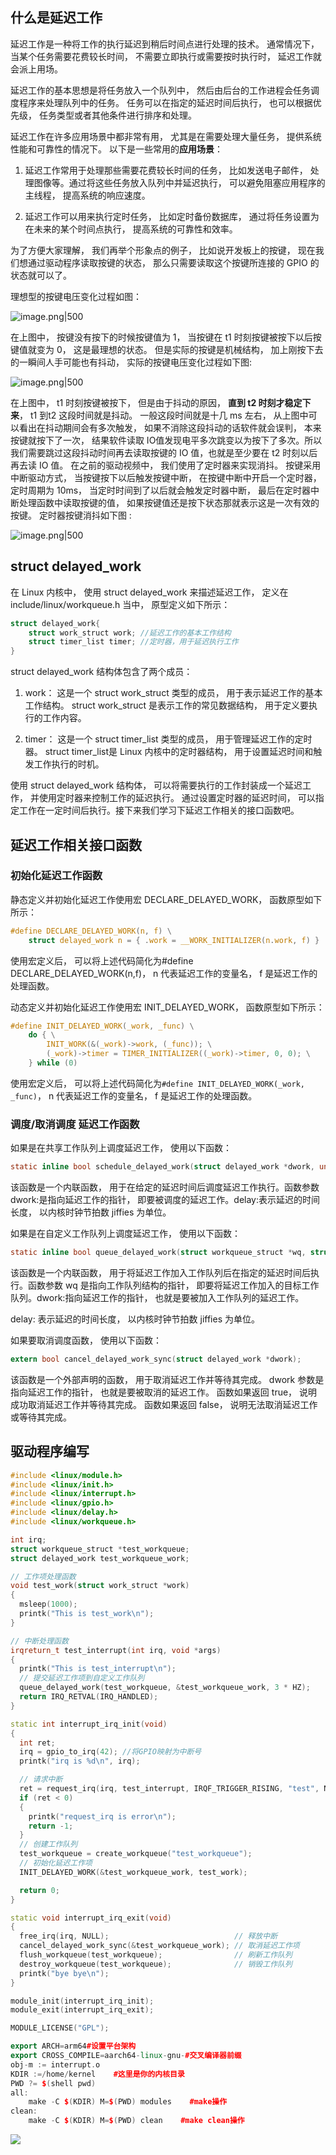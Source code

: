 

## 什么是延迟工作

延迟工作是一种将工作的执行延迟到稍后时间点进行处理的技术。 通常情况下， 当某个任务需要花费较长时间， 不需要立即执行或需要按时执行时， 延迟工作就会派上用场。

延迟工作的基本思想是将任务放入一个队列中， 然后由后台的工作进程会任务调度程序来处理队列中的任务。 任务可以在指定的延迟时间后执行， 也可以根据优先级， 任务类型或者其他条件进行排序和处理。

延迟工作在许多应用场景中都非常有用， 尤其是在需要处理大量任务， 提供系统性能和可靠性的情况下。 以下是一些常用的**应用场景**：

1. 延迟工作常用于处理那些需要花费较长时间的任务， 比如发送电子邮件， 处理图像等。通过将这些任务放入队列中并延迟执行， 可以避免阻塞应用程序的主线程， 提高系统的响应速度。
    
2. 延迟工作可以用来执行定时任务， 比如定时备份数据库， 通过将任务设置为在未来的某个时间点执行， 提高系统的可靠性和效率。
    

  

为了方便大家理解， 我们再举个形象点的例子， 比如说开发板上的按键， 现在我们想通过驱动程序读取按键的状态， 那么只需要读取这个按键所连接的 GPIO 的状态就可以了。

理想型的按键电压变化过程如图：

![image.png|500](https://my-obsidian-image.oss-cn-guangzhou.aliyuncs.com/2025/06/0cdf05419828f379f7a768b0e43c23f2.png)


在上图中， 按键没有按下的时候按键值为 1， 当按键在 t1 时刻按键被按下以后按键值就变为 0， 这是最理想的状态。 但是实际的按键是机械结构， 加上刚按下去的一瞬间人手可能也有抖动， 实际的按键电压变化过程如下图:

![image.png|500](https://my-obsidian-image.oss-cn-guangzhou.aliyuncs.com/2025/06/7c6ad7a7fc812d6cdcb3a0a694b70faf.png)


在上图中， t1 时刻按键被按下， 但是由于抖动的原因， **直到 t2 时刻才稳定下来**， t1 到t2 这段时间就是抖动。 一般这段时间就是十几 ms 左右， 从上图中可以看出在抖动期间会有多次触发， 如果不消除这段抖动的话软件就会误判， 本来按键就按下了一次， 结果软件读取 IO值发现电平多次跳变以为按下了多次。所以我们需要跳过这段抖动时间再去读取按键的 IO 值，也就是至少要在 t2 时刻以后再去读 IO 值。 在之前的驱动视频中， 我们使用了定时器来实现消抖。 按键采用中断驱动方式， 当按键按下以后触发按键中断， 在按键中断中开启一个定时器，定时周期为 10ms， 当定时时间到了以后就会触发定时器中断， 最后在定时器中断处理函数中读取按键的值， 如果按键值还是按下状态那就表示这是一次有效的按键。 定时器按键消抖如下图 :

![image.png|500](https://my-obsidian-image.oss-cn-guangzhou.aliyuncs.com/2025/06/38bbba2f82ddb362c767e30f70cea535.png)


## struct delayed_work

在 Linux 内核中， 使用 struct delayed_work 来描述延迟工作， 定义在include/linux/workqueue.h 当中， 原型定义如下所示：
```c
struct delayed_work{
	struct work_struct work; //延迟工作的基本工作结构
	struct timer_list timer; //定时器，用于延迟执行工作
}
```

struct delayed_work 结构体包含了两个成员：

1. work： 这是一个 struct work_struct 类型的成员， 用于表示延迟工作的基本工作结构。 struct work_struct 是表示工作的常见数据结构， 用于定义要执行的工作内容。
    
2. timer： 这是一个 struct timer_list 类型的成员， 用于管理延迟工作的定时器。 struct timer_list是 Linux 内核中的定时器结构， 用于设置延迟时间和触发工作执行的时机。
    

  

使用 struct delayed_work 结构体， 可以将需要执行的工作封装成一个延迟工作， 并使用定时器来控制工作的延迟执行。 通过设置定时器的延迟时间， 可以指定工作在一定时间后执行。接下来我们学习下延迟工作相关的接口函数吧。

  

## 延迟工作相关接口函数

### 初始化延迟工作函数

静态定义并初始化延迟工作使用宏 DECLARE_DELAYED_WORK， 函数原型如下所示：
```c
#define DECLARE_DELAYED_WORK(n, f) \
    struct delayed_work n = { .work = __WORK_INITIALIZER(n.work, f) }
```

使用宏定义后， 可以将上述代码简化为#define DECLARE_DELAYED_WORK(n,f)， n 代表延迟工作的变量名， f 是延迟工作的处理函数。

动态定义并初始化延迟工作使用宏 INIT_DELAYED_WORK， 函数原型如下所示：

```c
#define INIT_DELAYED_WORK(_work, _func) \
    do { \
        INIT_WORK(&(_work)->work, (_func)); \
        (_work)->timer = TIMER_INITIALIZER((_work)->timer, 0, 0); \
    } while (0)
```

使用宏定义后， 可以将上述代码简化为`#define INIT_DELAYED_WORK(_work, _func)`， n 代表延迟工作的变量名， f 是延迟工作的处理函数。

### 调度/取消调度 延迟工作函数

如果是在共享工作队列上调度延迟工作， 使用以下函数：

```c
static inline bool schedule_delayed_work(struct delayed_work *dwork, unsigned long delay)
```

该函数是一个内联函数， 用于在给定的延迟时间后调度延迟工作执行。函数参数 dwork:是指向延迟工作的指针， 即要被调度的延迟工作。delay:表示延迟的时间长度， 以内核时钟节拍数 jiffies 为单位。

如果是在自定义工作队列上调度延迟工作， 使用以下函数：

```c
static inline bool queue_delayed_work(struct workqueue_struct *wq, struct delayed_work *dwork, unsigned long delay)
```

该函数是一个内联函数， 用于将延迟工作加入工作队列后在指定的延迟时间后执行。函数参数 wq 是指向工作队列结构的指针， 即要将延迟工作加入的目标工作队列。dwork:指向延迟工作的指针， 也就是要被加入工作队列的延迟工作。

delay: 表示延迟的时间长度， 以内核时钟节拍数 jiffies 为单位。

如果要取消调度函数， 使用以下函数：
```c
extern bool cancel_delayed_work_sync(struct delayed_work *dwork);
```

该函数是一个外部声明的函数， 用于取消延迟工作并等待其完成。 dwork 参数是指向延迟工作的指针， 也就是要被取消的延迟工作。 函数如果返回 true， 说明成功取消延迟工作并等待其完成。 函数如果返回 false， 说明无法取消延迟工作或等待其完成。

## 驱动程序编写

```C++
#include <linux/module.h>
#include <linux/init.h>
#include <linux/interrupt.h>
#include <linux/gpio.h>
#include <linux/delay.h>
#include <linux/workqueue.h>

int irq;
struct workqueue_struct *test_workqueue;
struct delayed_work test_workqueue_work;

// 工作项处理函数
void test_work(struct work_struct *work)
{
  msleep(1000);
  printk("This is test_work\n");
}

// 中断处理函数
irqreturn_t test_interrupt(int irq, void *args)
{
  printk("This is test_interrupt\n");
  // 提交延迟工作项到自定义工作队列
  queue_delayed_work(test_workqueue, &test_workqueue_work, 3 * HZ); 
  return IRQ_RETVAL(IRQ_HANDLED);
}

static int interrupt_irq_init(void)
{
  int ret;
  irq = gpio_to_irq(42); //将GPIO映射为中断号
  printk("irq is %d\n", irq);

  // 请求中断
  ret = request_irq(irq, test_interrupt, IRQF_TRIGGER_RISING, "test", NULL);
  if (ret < 0)
  {
    printk("request_irq is error\n");
    return -1;
  }
  // 创建工作队列
  test_workqueue = create_workqueue("test_workqueue"); 
  // 初始化延迟工作项
  INIT_DELAYED_WORK(&test_workqueue_work, test_work);  

  return 0;
}

static void interrupt_irq_exit(void)
{
  free_irq(irq, NULL);                            // 释放中断
  cancel_delayed_work_sync(&test_workqueue_work); // 取消延迟工作项
  flush_workqueue(test_workqueue);                // 刷新工作队列
  destroy_workqueue(test_workqueue);              // 销毁工作队列
  printk("bye bye\n");
}

module_init(interrupt_irq_init);
module_exit(interrupt_irq_exit);

MODULE_LICENSE("GPL");        
```

```C++
export ARCH=arm64#设置平台架构
export CROSS_COMPILE=aarch64-linux-gnu-#交叉编译器前缀
obj-m := interrupt.o
KDIR :=/home/kernel    #这里是你的内核目录                                                                                                                            
PWD ?= $(shell pwd)
all:
    make -C $(KDIR) M=$(PWD) modules    #make操作
clean:
    make -C $(KDIR) M=$(PWD) clean    #make clean操作
```

![](https://ncn13z89mqjm.feishu.cn/space/api/box/stream/download/asynccode/?code=M2E0MTJmZDAwNTQwMzc3ZTIwZTdmYmI1YjY1YmM2M2Jfb1pkdmtIWjYzNlRTbmN0OUt2akRvWWFFMWJaOWFKd1FfVG9rZW46QlVWYWJMSjV3b2dlVVl4T1p5b2M1ZTdkblFoXzE3NDk4MDE3NDU6MTc0OTgwNTM0NV9WNA)